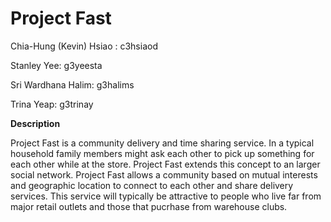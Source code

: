# Project Fast

Chia-Hung (Kevin) Hsiao : c3hsiaod


Stanley Yee: g3yeesta


Sri Wardhana Halim: g3halims


Trina Yeap: g3trinay

**Description**

Project Fast is a community delivery and time sharing service. In a typical household family members might ask each other to pick up something for each other while at the store. Project Fast extends this concept to an larger social network. Project Fast allows a community based on mutual interests and geographic location to connect to each other and share delivery services. This service will typically be attractive to people who live far from major retail outlets and those that pucrhase from warehouse clubs.
